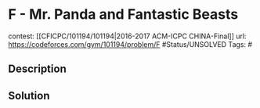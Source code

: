 # F - Mr. Panda and Fantastic Beasts

contest: [[CFICPC/101194/101194|2016-2017 ACM-ICPC CHINA-Final]]
url: https://codeforces.com/gym/101194/problem/F
#Status/UNSOLVED
Tags: #

## Description

## Solution

